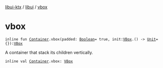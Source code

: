 [libui-ktx](../index.md) / [libui](index.md) / [vbox](./vbox.md)

# vbox

`inline fun `[`Container`](-container/index.md)`.vbox(padded: `[`Boolean`](https://kotlinlang.org/api/latest/jvm/stdlib/kotlin/-boolean/index.html)` = true, init: `[`VBox`](-v-box/index.md)`.() -> `[`Unit`](https://kotlinlang.org/api/latest/jvm/stdlib/kotlin/-unit/index.html)` = {}): `[`VBox`](-v-box/index.md)

A container that stack its children vertically.

`inline val `[`Container`](-container/index.md)`.vbox: `[`VBox`](-v-box/index.md)